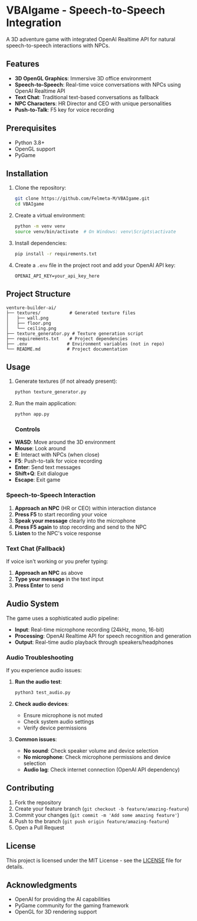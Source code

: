 # VBAIgame - Speech-to-Speech Integration

A 3D adventure game with integrated OpenAI Realtime API for natural speech-to-speech interactions with NPCs.

## Features

- **3D OpenGL Graphics**: Immersive 3D office environment
- **Speech-to-Speech**: Real-time voice conversations with NPCs using OpenAI Realtime API
- **Text Chat**: Traditional text-based conversations as fallback
- **NPC Characters**: HR Director and CEO with unique personalities
- **Push-to-Talk**: F5 key for voice recording

## Prerequisites

- Python 3.8+
- OpenGL support
- PyGame

## Installation

1. Clone the repository:
   ```bash
   git clone https://github.com/Felmeta-M/VBAIgame.git
   cd VBAIgame
   ```

2. Create a virtual environment:
   ```bash
   python -m venv venv
   source venv/bin/activate  # On Windows: venv\Scripts\activate
   ```

3. Install dependencies:
   ```bash
   pip install -r requirements.txt
   ```

4. Create a `.env` file in the project root and add your OpenAI API key:
   ```plaintext
   OPENAI_API_KEY=your_api_key_here
   ```

## Project Structure

```plaintext
venture-builder-ai/
├── textures/           # Generated texture files
│   ├── wall.png
│   ├── floor.png
│   └── ceiling.png
├── texture_generator.py # Texture generation script
├── requirements.txt    # Project dependencies
├── .env               # Environment variables (not in repo)
└── README.md          # Project documentation
```

## Usage

1. Generate textures (if not already present):
   ```bash
   python texture_generator.py
   ```

2. Run the main application:
   ```bash
   python app.py
   ```

   ### Controls

- **WASD**: Move around the 3D environment
- **Mouse**: Look around
- **E**: Interact with NPCs (when close)
- **F5**: Push-to-talk for voice recording
- **Enter**: Send text messages
- **Shift+Q**: Exit dialogue
- **Escape**: Exit game

### Speech-to-Speech Interaction

1. **Approach an NPC** (HR or CEO) within interaction distance
2. **Press F5** to start recording your voice
3. **Speak your message** clearly into the microphone
4. **Press F5 again** to stop recording and send to the NPC
5. **Listen** to the NPC's voice response

### Text Chat (Fallback)

If voice isn't working or you prefer typing:
1. **Approach an NPC** as above
2. **Type your message** in the text input
3. **Press Enter** to send

## Audio System

The game uses a sophisticated audio pipeline:

- **Input**: Real-time microphone recording (24kHz, mono, 16-bit)
- **Processing**: OpenAI Realtime API for speech recognition and generation
- **Output**: Real-time audio playback through speakers/headphones

### Audio Troubleshooting

If you experience audio issues:

1. **Run the audio test**:
   ```bash
   python3 test_audio.py
   ```

2. **Check audio devices**:
   - Ensure microphone is not muted
   - Check system audio settings
   - Verify device permissions

3. **Common issues**:
   - **No sound**: Check speaker volume and device selection
   - **No microphone**: Check microphone permissions and device selection
   - **Audio lag**: Check internet connection (OpenAI API dependency)


## Contributing

1. Fork the repository
2. Create your feature branch (`git checkout -b feature/amazing-feature`)
3. Commit your changes (`git commit -m 'Add some amazing feature'`)
4. Push to the branch (`git push origin feature/amazing-feature`)
5. Open a Pull Request

## License

This project is licensed under the MIT License - see the [LICENSE](LICENSE) file for details.

## Acknowledgments

- OpenAI for providing the AI capabilities
- PyGame community for the gaming framework
- OpenGL for 3D rendering support
```


